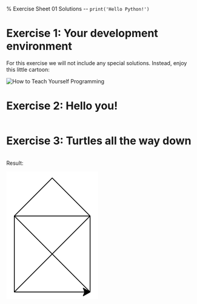 % Exercise Sheet 01 Solutions -- `print('Hello Python!')`

# Exercise 1: Your development environment

For this exercise we will not include any special solutions. Instead, enjoy this little cartoon:

![How to Teach Yourself Programming](http://abstrusegoose.com/strips/ars_longa_vita_brevis.png "How to Teach Yourself Programming")


# Exercise 2: Hello you!

```{ .python .exec file=code/hello.py }
```


# Exercise 3: Turtles all the way down

```{ .python file=code/nicholas.py }
```

Result:

![St. Nicholas' house](imgs/saintnicholashouse.png "St. Nicholas' house")

